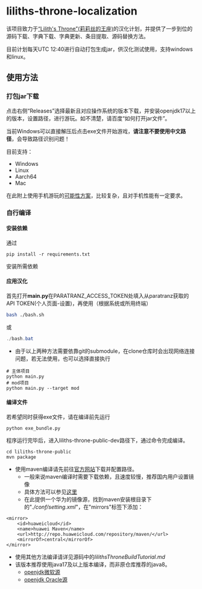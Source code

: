 # liliths-throne-localization
该项目致力于[“Lilith's Throne”(莉莉丝的王座)](https://github.com/Innoxia/liliths-throne-public)的汉化计划，并提供了一步到位的源码下载、字典下载、字典更新、条目提取、源码替换方法。

目前计划每天UTC 12:40进行自动打包生成jar，供汉化测试使用，支持windows和linux。

## 使用方法
### 打包jar下载
点击右侧“Releases”选择最新且对应操作系统的版本下载，并安装openjdk17以上的版本，设置路径，进行游玩。如不清楚，请百度“如何打开jar文件”。

当前Windows可以直接解压后点击exe文件开始游戏，**请注意不要使用中文路径**，会导致路径识别问题！

目前支持：
 - Windows
 - Linux
 - Aarch64
 - Mac

在此附上使用手机游玩的[可能性方案](https://github.com/Agreous/liliths-throne-on-android#readme)，比较复杂，且对手机性能有一定要求。

### 自行编译
#### 安装依赖
通过
``` shell
pip install -r requirements.txt
```
安装所需依赖

#### 应用汉化
首先打开**main.py**在PARATRANZ_ACCESS_TOKEN处填入从paratranz获取的API TOKEN(个人页面-设置)，再使用（根据系统或所用终端）
``` bash
bash ./bash.sh
```
或
``` powershell
./bash.bat
```
* 由于以上两种方法需要依靠git的submodule，在clone仓库时会出现网络连接问题，若无法使用，也可以选择直接执行
``` shell
# 主体项目
python main.py
# mod项目
python main.py --target mod
```

#### 编译文件
若希望同时获得exe文件，请在编译前先运行
``` shell
python exe_bundle.py
```

程序运行完毕后，进入liliths-throne-public-dev路径下，通过命令完成编译。
``` shell
cd liliths-throne-public
mvn package
```

 - 使用maven编译请先前往[官方网站](https://maven.apache.org/install.html)下载并配置路径。
     - 一般来说maven编译时需要下载依赖，且速度较慢，推荐国内用户设置镜像
	 - 具体方法可以参见[这里](https://developer.aliyun.com/mirror/maven)
	 - 在此提供一个华为的镜像源，找到maven安装根目录下的"*./conf/setting.xml*"，在"mirrors"标签下添加：
```
<mirror>  
	<id>huaweicloud</id>
	<name>huawei Maven</name>
	<url>http://repo.huaweicloud.com/repository/maven/</url>
	<mirrorOf>central</mirrorOf>
</mirror>  
```
 - 使用其他方法编译请详见源码中的*lilithsThroneBuildTutorial.md*
 - 该版本推荐使用java17及以上版本编译，而非原仓库推荐的java8。
     - [openjdk微软源](https://learn.microsoft.com/zh-cn/java/openjdk/download)
	 - [openjdk Oracle源](https://www.oracle.com/java/technologies/downloads/#jdk17-windows)
